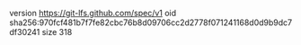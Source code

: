 version https://git-lfs.github.com/spec/v1
oid sha256:970fcf481b7f7fe82cbc76b8d09706cc2d2778f071241168d0d9b9dc7df30241
size 318
